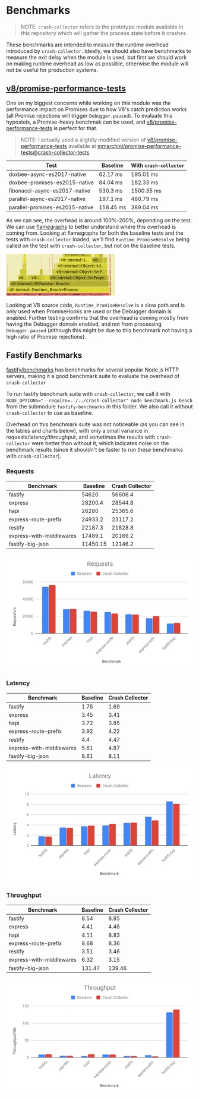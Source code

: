 # Benchmarks

> NOTE: `crash-collector` refers to the prototype module available in this
> repository which will gather the process state before it crashes.

These benchmarks are intended to measure the runtime overhead introduced by
`crash-collector`. Ideally, we should also have benchmarks to measure the exit
delay when the module is used, but first we should work on making runtime
overhead as low as possible, otherwise the module will not be useful for
production systems.

## [v8/promise-performance-tests](https://github.com/v8/promise-performance-tests)

One on my biggest concerns while working on this module was the performance
impact on Promises due to how V8's catch prediction works (all Promise 
rejections will trigger `Debugger.paused`). To evaluate this hyposteis, a
Promise-heavy benchmak can be used, and
[v8/promise-performance-tests](https://github.com/v8/promise-performance-tests)
is perfect for that.

> NOTE: I actually used a slightly modified version of
> [v8/promise-performance-tests](https://github.com/v8/promise-performance-tests) available at 
> [mmarchini/promise-performance-tests@crash-collector-tests](https://github.com/mmarchini/promise-performance-tests/tree/crash-collector/tests)


| Test                            | Baseline  | With `crash-collector` |
|---------------------------------|-----------|------------------------|
| doxbee-async-es2017-native      | 62.17 ms  | 195.01 ms              |
| doxbee-promises-es2015-native   | 84.04 ms  | 182.33 ms              |
| fibonacci-async-es2017-native   | 530.3 ms  | 1500.35 ms             |
| parallel-async-es2017-native    | 197.1 ms  | 480.79 ms              |
| parallel-promises-es2015-native | 158.45 ms | 389.04 ms              |

As we can see, the overhead is around 100%-200%, depending on the test. We can
use [flamegraphs](assets/promise-performance-flamegraphs) to better understand
where this overhead is coming from.  Looking at flamegraphs for both the
baseline tests and the tests with `crash-collector` loaded, we'll find
`Runtime_PromiseResolve` being called on the test with `crash-collector`, but
not on the baseline tests.

![flamegraphs](assets/runtime_promise_resolve_frame.png)

Looking at V8 source code, `Runtime_PromiseResolve` is a slow path and is only
used when PromiseHooks are used or the Debugger domain is enabled. Further
testing confirms that the overhead is coming mostly from having the Debugger
domain enabled, and not from processing `Debugger.paused` (although this might
be due to this benchmark not having a high ratio of Promise rejections).

## Fastify Benchmarks

[fastify/benchmarks](https://github.com/fastify/benchmarks) has benchmarks for
several popular Node.js HTTP servers, making it a good benchmark suite to
evaluate the overhead of `crash-collector`

To run fastify benchmark suite with `crash-collector`, we call it with
`NODE_OPTIONS="--require=../../crash-collector" node benchmark.js bench` from
the submodule `fastify-benchmarks` in this folder. We also call it without
`crash-collector` to use as baseline.

Overhead on this benchmark suite was not noticeable (as you can see in the
tables and charts below), with only a small variance in
requests/latency/throughput, and sometimes the results with `crash-collector`
were better than without it, which indicates noise on the benchmark results
(since it shouldn't be faster to run these benchmarks with `crash-collector`).

### Requests

| Benchmark                | Baseline | Crash Collector |
|--------------------------|----------|-----------------|
| fastify                  | 54620    | 56606.4         |
| express                  | 28200.4  | 28544.8         |
| hapi                     | 26280    | 25365.6         |
| express-route-prefix     | 24933.2  | 23117.2         |
| restify                  | 22187.3  | 21828.8         |
| express-with-middlewares | 17489.1  | 20169.2         |
| fastify-big-json         | 11450.15 | 12146.2         |

![](assets/fastify/requests.png)

### Latency

| Benchmark                | Baseline | Crash Collector |
|--------------------------|----------|-----------------|
| fastify                  | 1.75     | 1.69            |
| express                  | 3.45     | 3.41            |
| hapi                     | 3.72     | 3.85            |
| express-route-prefix     | 3.92     | 4.22            |
| restify                  | 4.4      | 4.47            |
| express-with-middlewares | 5.61     | 4.87            |
| fastify-big-json         | 8.61     | 8.11            |

![](assets/fastify/latency.png)

### Throughput

| Benchmark                | Baseline | Crash Collector |
|--------------------------|----------|-----------------|
| fastify                  | 8.54     | 8.85            |
| express                  | 4.41     | 4.46            |
| hapi                     | 4.11     | 8.83            |
| express-route-prefix     | 8.68     | 8.36            |
| restify                  | 3.51     | 3.46            |
| express-with-middlewares | 6.32     | 3.15            |
| fastify-big-json         | 131.47   | 139.46          |

![](assets/fastify/throughput.png)
